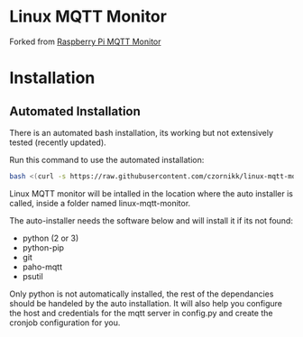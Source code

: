 # Linux MQTT Monitor

Forked from [Raspberry Pi MQTT Monitor](https://github.com/hjelev/rpi-mqtt-monitor)

# Installation

## Automated Installation
There is an automated bash installation, its working but not extensively tested (recently updated).

Run this command to use the automated installation:

```bash
bash <(curl -s https://raw.githubusercontent.com/czornikk/linux-mqtt-monitor/master/remote_install.sh)
```
Linux MQTT monitor will be intalled in the location where the auto installer is called, inside a folder named linux-mqtt-monitor.

The auto-installer needs the software below and will install it if its not found:
* python (2 or 3)
* python-pip
* git
* paho-mqtt
* psutil

Only python is not automatically installed, the rest of the dependancies should be handeled by the auto installation.
It will also help you configure the host and credentials for the mqtt server in config.py and create the cronjob configuration for you.
